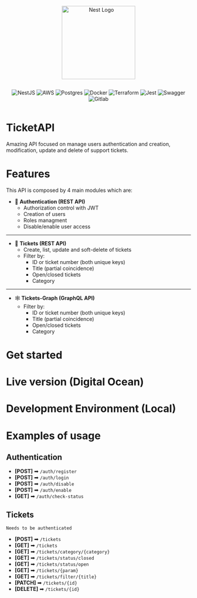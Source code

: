 <p align="center">
  <a href="http://nestjs.com/" target="blank"><img src="https://nestjs.com/img/logo-small.svg" width="200" alt="Nest Logo" /></a>
</p>

<div align="center" style="display: flex; justify-content: center">

![NestJS](https://img.shields.io/badge/nestjs-E0234E?style=for-the-badge&logo=nestjs&logoColor=white)
![AWS](https://img.shields.io/badge/Amazon_AWS-FF9900?style=for-the-badge&logo=amazonaws&logoColor=white)
![Postgres](https://img.shields.io/badge/PostgreSQL-316192?style=for-the-badge&logo=postgresql&logoColor=white)
![Docker](https://img.shields.io/badge/docker-%230db7ed.svg?style=for-the-badge&logo=docker&logoColor=white)
![Terraform](https://img.shields.io/badge/Terraform-7B42BC?style=for-the-badge&logo=terraform&logoColor=white)
![Jest](https://img.shields.io/badge/Jest-C21325?style=for-the-badge&logo=jest&logoColor=white)
![Swagger](https://img.shields.io/badge/Swagger-85EA2D?style=for-the-badge&logo=Swagger&logoColor=white)
![Gitlab](https://img.shields.io/badge/GitLab-330F63?style=for-the-badge&logo=gitlab&logoColor=white)

</div>

# TicketAPI

Amazing API focused on manage users authentication and creation, modification, update and delete of support tickets.

# Features

This API is composed by 4 main modules which are:

- 🔐 **Authentication (REST API)**
  - Authorization control with JWT
  - Creation of users
  - Roles managment
  - Disable/enable user access

---

- 🧾 **Tickets (REST API)**
  - Create, list, update and soft-delete of tickets
  - Filter by:
    - ID or ticket number (both unique keys)
    - Title (partial coincidence)
    - Open/closed tickets
    - Category

---

- 🕸️ **Tickets-Graph (GraphQL API)**
  - Filter by:
    - ID or ticket number (both unique keys)
    - Title (partial coincidence)
    - Open/closed tickets
    - Category

# Get started

# Live version (Digital Ocean)

# Development Environment (Local)

# Examples of usage

## **Authentication**

- **[POST]** ➡ `/auth/register`
- **[POST]** ➡ `/auth/login`
- **[POST]** ➡ `/auth/disable`
- **[POST]** ➡ `/auth/enable`
- **[GET]** ➡ `/auth/check-status`

## **Tickets**

`Needs to be authenticated`

- **[POST]** ➡ `/tickets`
- **[GET]** ➡ `/tickets`
- **[GET]** ➡ `/tickets/category/{category}`
- **[GET]** ➡ `/tickets/status/closed`
- **[GET]** ➡ `/tickets/status/open`
- **[GET]** ➡ `/tickets/{param}`
- **[GET]** ➡ `/tickets/filter/{title}`
- **[PATCH]** ➡ `/tickets/{id}`
- **[DELETE]** ➡ `/tickets/{id}`
